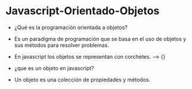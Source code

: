 # Javascript-Orientado-Objetos

- ¿Qué es la programación orientada a objetos?

* Es un paradigma de programación que se basa en el uso de objetos y sus métodos para resolver problemas.

- En javascript los objetos se representan con corchetes. --> {}

- ¿que es un objeto en javascript?

* Un objeto es una colección de propiedades y métodos.
